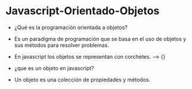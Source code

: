 # Javascript-Orientado-Objetos

- ¿Qué es la programación orientada a objetos?

* Es un paradigma de programación que se basa en el uso de objetos y sus métodos para resolver problemas.

- En javascript los objetos se representan con corchetes. --> {}

- ¿que es un objeto en javascript?

* Un objeto es una colección de propiedades y métodos.
